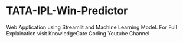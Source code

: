 # TATA-IPL-Win-Predictor
Web Application using Streamlit and Machine Learning Model. For Full Explaination visit KnowledgeGate Coding Youtube Channel
